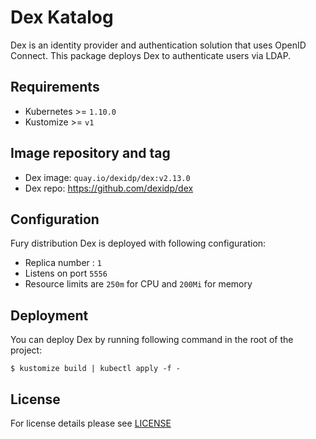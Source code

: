 # Dex Katalog

Dex is an identity provider and authentication solution that uses OpenID Connect. This package deploys Dex to authenticate users via LDAP.


## Requirements

- Kubernetes >= `1.10.0`
- Kustomize >= `v1`


## Image repository and tag

* Dex image: `quay.io/dexidp/dex:v2.13.0`
* Dex repo: https://github.com/dexidp/dex 


## Configuration

Fury distribution Dex is deployed with following configuration:

- Replica number : `1`
- Listens on port `5556`
- Resource limits are `250m` for CPU and `200Mi` for memory


## Deployment

You can deploy Dex by running following command in the root of the project:

`$ kustomize build | kubectl apply -f -`


## License

For license details please see [LICENSE](https://sighup.io/fury/license) 
